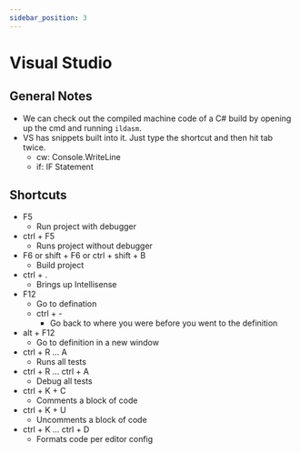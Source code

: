 ```yaml
---
sidebar_position: 3
---
```


# Visual Studio

## General Notes
- We can check out the compiled machine code of a C\# build by opening up the cmd and running `ildasm`. 
- VS has snippets built into it.  Just type the shortcut and then hit tab twice.
    - cw: Console.WriteLine
    - if: IF Statement

## Shortcuts
- F5
    - Run project with debugger
- ctrl + F5
    - Runs project without debugger
- F6 or shift + F6 or ctrl + shift + B
    - Build project
- ctrl + .
    - Brings up Intellisense
- F12
    - Go to defination    
    - ctrl + -
        - Go back to where you were before you went to the definition
- alt + F12
    - Go to definition in a new window
- ctrl + R ... A
    - Runs all tests
- ctrl + R ... ctrl + A
    - Debug all tests    
- ctrl + K + C
    - Comments a block of code
- ctrl + K + U
    - Uncomments a block of code
- ctrl + K ... ctrl + D
    - Formats code per editor config